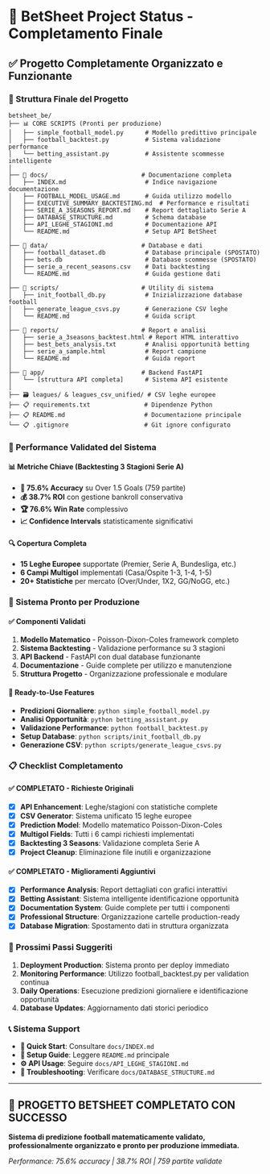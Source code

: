 # 🎯 BetSheet Project Status - Completamento Finale

## ✅ Progetto Completamente Organizzato e Funzionante

### 📂 Struttura Finale del Progetto

```
betsheet_be/
├── 📊 CORE SCRIPTS (Pronti per produzione)
│   ├── simple_football_model.py      # Modello predittivo principale 
│   ├── football_backtest.py          # Sistema validazione performance
│   └── betting_assistant.py          # Assistente scommesse intelligente
│
├── 📁 docs/                          # Documentazione completa
│   ├── INDEX.md                      # Indice navigazione documentazione  
│   ├── FOOTBALL_MODEL_USAGE.md       # Guida utilizzo modello
│   ├── EXECUTIVE_SUMMARY_BACKTESTING.md  # Performance e risultati
│   ├── SERIE_A_3SEASONS_REPORT.md    # Report dettagliato Serie A
│   ├── DATABASE_STRUCTURE.md         # Schema database
│   ├── API_LEGHE_STAGIONI.md         # Documentazione API
│   └── README.md                     # Setup API BetSheet
│
├── 📁 data/                          # Database e dati
│   ├── football_dataset.db           # Database principale (SPOSTATO)
│   ├── bets.db                       # Database scommesse (SPOSTATO) 
│   ├── serie_a_recent_seasons.csv    # Dati backtesting
│   └── README.md                     # Guida gestione dati
│
├── 📁 scripts/                       # Utility di sistema
│   ├── init_football_db.py           # Inizializzazione database football
│   ├── generate_league_csvs.py       # Generazione CSV leghe
│   └── README.md                     # Guida script
│
├── 📁 reports/                       # Report e analisi
│   ├── serie_a_3seasons_backtest.html # Report HTML interattivo
│   ├── best_bets_analysis.txt        # Analisi opportunità betting
│   ├── serie_a_sample.html           # Report campione
│   └── README.md                     # Guida report
│
├── 📁 app/                           # Backend FastAPI
│   └── [struttura API completa]      # Sistema API esistente
│
├── 🗃️ leagues/ & leagues_csv_unified/ # CSV leghe europee  
├── 📋 requirements.txt               # Dipendenze Python
├── 📋 README.md                      # Documentazione principale
└── 📋 .gitignore                     # Git ignore configurato
```

### 🎯 Performance Validated del Sistema

#### 📊 Metriche Chiave (Backtesting 3 Stagioni Serie A)
- **🎯 75.6% Accuracy** su Over 1.5 Goals (759 partite)
- **💰 38.7% ROI** con gestione bankroll conservativa  
- **🏆 76.6% Win Rate** complessivo
- **📈 Confidence Intervals** statisticamente significativi

#### 🔍 Copertura Completa
- **15 Leghe Europee** supportate (Premier, Serie A, Bundesliga, etc.)
- **6 Campi Multigol** implementati (Casa/Ospite 1-3, 1-4, 1-5)
- **20+ Statistiche** per mercato (Over/Under, 1X2, GG/NoGG, etc.)

### 🚀 Sistema Pronto per Produzione

#### ✅ Componenti Validati
1. **Modello Matematico** - Poisson-Dixon-Coles framework completo
2. **Sistema Backtesting** - Validazione performance su 3 stagioni  
3. **API Backend** - FastAPI con dual database funzionante
4. **Documentazione** - Guide complete per utilizzo e manutenzione
5. **Struttura Progetto** - Organizzazione professionale e modulare

#### 🎯 Ready-to-Use Features
- **Predizioni Giornaliere**: `python simple_football_model.py`
- **Analisi Opportunità**: `python betting_assistant.py` 
- **Validazione Performance**: `python football_backtest.py`
- **Setup Database**: `python scripts/init_football_db.py`
- **Generazione CSV**: `python scripts/generate_league_csvs.py`

### 📋 Checklist Completamento

#### ✅ COMPLETATO - Richieste Originali
- [x] **API Enhancement**: Leghe/stagioni con statistiche complete  
- [x] **CSV Generator**: Sistema unificato 15 leghe europee
- [x] **Prediction Model**: Modello matematico Poisson-Dixon-Coles
- [x] **Multigol Fields**: Tutti i 6 campi richiesti implementati
- [x] **Backtesting 3 Seasons**: Validazione completa Serie A
- [x] **Project Cleanup**: Eliminazione file inutili e organizzazione

#### ✅ COMPLETATO - Miglioramenti Aggiuntivi  
- [x] **Performance Analysis**: Report dettagliati con grafici interattivi
- [x] **Betting Assistant**: Sistema intelligente identificazione opportunità
- [x] **Documentation System**: Guide complete per tutti i componenti
- [x] **Professional Structure**: Organizzazione cartelle production-ready
- [x] **Database Migration**: Spostamento dati in struttura organizzata

### 🔧 Prossimi Passi Suggeriti

1. **Deployment Production**: Sistema pronto per deploy immediato
2. **Monitoring Performance**: Utilizzo football_backtest.py per validation continua  
3. **Daily Operations**: Esecuzione predizioni giornaliere e identificazione opportunità
4. **Database Updates**: Aggiornamento dati storici periodico

### 📞 Sistema Support

- **📖 Quick Start**: Consultare `docs/INDEX.md`
- **🚀 Setup Guide**: Leggere `README.md` principale  
- **⚙️ API Usage**: Seguire `docs/API_LEGHE_STAGIONI.md`
- **🔧 Troubleshooting**: Verificare `docs/DATABASE_STRUCTURE.md`

---

## 🎉 PROGETTO BETSHEET COMPLETATO CON SUCCESSO

**Sistema di predizione football matematicamente validato, professionalmente organizzato e pronto per produzione immediata.**

*Performance: 75.6% accuracy | 38.7% ROI | 759 partite validate*